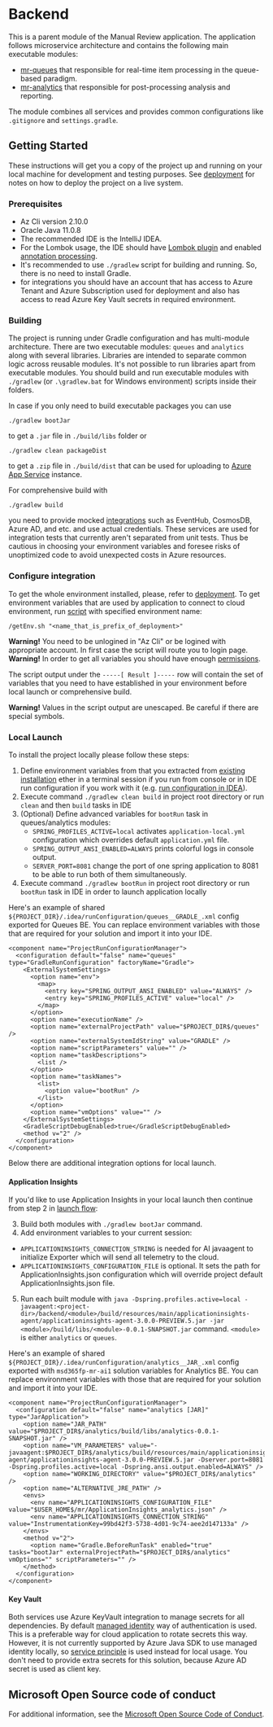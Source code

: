 # Backend

This is a parent module of the Manual Review application. The application follows microservice architecture and contains 
the following main executable modules:
* [mr-queues](./queues) that responsible for real-time item processing in the queue-based paradigm.
* [mr-analytics](./analytics) that responsible for post-processing analysis and reporting. 

The module combines all services and provides common
configurations like `.gitignore` and `settings.gradle`.

## Getting Started

These instructions will get you a copy of the project up and running on your local machine for development and
testing purposes. See [deployment](../arm/README.md) for notes on how to deploy the project on a live system.

### Prerequisites

* Az Cli version 2.10.0
* Oracle Java 11.0.8
* The recommended IDE is the IntelliJ IDEA.
* For the Lombok usage, the IDE should have [Lombok plugin](https://plugins.jetbrains.com/plugin/6317-lombok) 
and enabled [annotation processing](https://stackoverflow.com/questions/41161076/adding-lombok-plugin-to-intellij-project).
* It's recommended to use `./gradlew` script for building and running. So, there is no need to install Gradle.
* for integrations you should have an account that has access to Azure Tenant and Azure Subscription used for deployment
and also has access to read Azure Key Vault secrets in required environment.

### Building

The project is running under Gradle configuration and has multi-module architecture. There are two executable modules: 
`queues` and `analytics` along with several libraries. Libraries are intended to separate
common logic across reusable modules. It's not possible to run libraries apart from
executable modules. You should build and run executable modules with `./gradlew` 
(or `.\gradlew.bat` for Windows environment) scripts inside their folders.

In case if you only need to build executable packages you can use
```shell script
./gradlew bootJar
```
to get a `.jar` file in `./build/libs` folder or
```shell script
./gradlew clean packageDist
```
to get a `.zip` file in `./build/dist` that can be used for uploading to 
[Azure App Service](https://azure.microsoft.com/en-us/services/app-service/) instance.

For comprehensive build with
```shell script
./gradlew build
``` 
you need to provide mocked [integrations](#configure-integration) such as EventHub, CosmosDB, Azure AD, and etc. 
and use actual credentials. These services are used for integration tests that currently aren't separated 
from unit tests. Thus be cautious in choosing your environment variables and foresee risks of 
unoptimized code to avoid unexpected costs in Azure resources.

### Configure integration 

To get the whole environment installed, please, refer to  [deployment](../arm/README.md).
To get environment variables that are used by application to connect to cloud environment, run [script](./getEnv.sh)
with specified environment name:
```shell script
/getEnv.sh "<name_that_is_prefix_of_deployment>"
```
__Warning!__ You need to be unlogined in "Az Cli" or be logined with appropriate account. In first case the script will
route you to login page.   
__Warning!__ In order to get all variables you should have enough [permissions](#prerequisites).

The script output under the `-----[ Result ]-----` row will contain the set of variables that you need to have 
established in your environment before local launch or comprehensive build.

__Warning!__ Values in the script output are unescaped. Be careful if there are special symbols. 

### Local Launch

To install the project locally please follow these steps:
1. Define environment variables from that you extracted from [existing installation](#configure-integration) ether in 
a terminal session if you run from console or in IDE run configuration if you work with it 
(e.g. [run configuration in IDEA](https://www.jetbrains.com/help/objc/add-environment-variables-and-program-arguments.html#add-environment-variables)).
2. Execute command `./gradlew clean build` in project root directory or run `clean` and then `build` tasks in IDE
3. (Optional) Define advanced variables for `bootRun` task in queues/analytics modules:
    * `SPRING_PROFILES_ACTIVE=local` activates `application-local.yml` configuration which overrides default `application.yml` file.
    * `SPRING_OUTPUT_ANSI_ENABLED=ALWAYS` prints colorful logs in console output.
    * `SERVER_PORT=8081` change the port of one spring application to 8081 to be able to run both of them simultaneously.
4. Execute command `./gradlew bootRun` in project root directory or run `bootRun` task in IDE in order to launch application locally

Here's an example of shared `${PROJECT_DIR}/.idea/runConfiguration/queues__GRADLE_.xml` config exported for Queues BE.
You can replace environment variables with those that are required for your solution and import it into your IDE.
```
<component name="ProjectRunConfigurationManager">
  <configuration default="false" name="queues" type="GradleRunConfiguration" factoryName="Gradle">
    <ExternalSystemSettings>
      <option name="env">
        <map>
          <entry key="SPRING_OUTPUT_ANSI_ENABLED" value="ALWAYS" />
          <entry key="SPRING_PROFILES_ACTIVE" value="local" />
        </map>
      </option>
      <option name="executionName" />
      <option name="externalProjectPath" value="$PROJECT_DIR$/queues" />
      <option name="externalSystemIdString" value="GRADLE" />
      <option name="scriptParameters" value="" />
      <option name="taskDescriptions">
        <list />
      </option>
      <option name="taskNames">
        <list>
          <option value="bootRun" />
        </list>
      </option>
      <option name="vmOptions" value="" />
    </ExternalSystemSettings>
    <GradleScriptDebugEnabled>true</GradleScriptDebugEnabled>
    <method v="2" />
  </configuration>
</component>
```

Below there are additional integration options for local launch. 

#### Application Insights

If you'd like to use Application Insights in your local launch then continue from step 2 in [launch flow](#local-launch):

3. Build both modules with `./gradlew bootJar` command.
4. Add environment variables to your current session:
* `APPLICATIONINSIGHTS_CONNECTION_STRING` is needed for AI javaagent to initialize Exporter which will send
all telemetry to the cloud.
* `APPLICATIONINSIGHTS_CONFIGURATION_FILE` is optional. It sets the path for ApplicationInsights.json configuration which
will override project default ApplicationInsights.json file.
5. Run each built module with `java -Dspring.profiles.active=local
-javaagent:<project-dir>/backend/<module>/build/resources/main/applicationinsights-agent/applicationinsights-agent-3.0.0-PREVIEW.5.jar
-jar <module>/build/libs/<module>-0.0.1-SNAPSHOT.jar` command. `<module>` is either `analytics` or `queues`.

Here's an example of shared `${PROJECT_DIR}/.idea/runConfiguration/analytics__JAR_.xml` config exported with `msd365fp-mr-ai1`
solution variables for Analytics BE. You can replace environment variables with those that are required for your solution
and import it into your IDE.
```
<component name="ProjectRunConfigurationManager">
  <configuration default="false" name="analytics [JAR]" type="JarApplication">
    <option name="JAR_PATH" value="$PROJECT_DIR$/analytics/build/libs/analytics-0.0.1-SNAPSHOT.jar" />
    <option name="VM_PARAMETERS" value="-javaagent:$PROJECT_DIR$/analytics/build/resources/main/applicationinsights-agent/applicationinsights-agent-3.0.0-PREVIEW.5.jar -Dserver.port=8081 -Dspring.profiles.active=local -Dspring.ansi.output.enabled=ALWAYS" />
    <option name="WORKING_DIRECTORY" value="$PROJECT_DIR$/analytics" />
    <option name="ALTERNATIVE_JRE_PATH" />
    <envs>
      <env name="APPLICATIONINSIGHTS_CONFIGURATION_FILE" value="$USER_HOME$/mr/ApplicationInsights_analytics.json" />
      <env name="APPLICATIONINSIGHTS_CONNECTION_STRING" value="InstrumentationKey=99bd42f3-5738-4d01-9c74-aee2d147133a" />
    </envs>
    <method v="2">
      <option name="Gradle.BeforeRunTask" enabled="true" tasks="bootJar" externalProjectPath="$PROJECT_DIR$/analytics" vmOptions="" scriptParameters="" />
    </method>
  </configuration>
</component>
```

#### Key Vault

Both services use Azure KeyVault integration to manage secrets for all dependencies. 
By default [managed identity](https://docs.microsoft.com/en-us/azure/app-service/overview-managed-identity?tabs=dotnet)
way of authentication is used. This is a preferable way for cloud application to rotate secrets this way. However, it is not
currently supported by Azure Java SDK to use managed identity locally, so 
[service principle](https://docs.microsoft.com/en-us/azure/key-vault/secrets/quick-create-java#create-a-service-principal)
is used instead for local usage. You don't need to provide extra secrets for this solution, because Azure AD secret is used
as client key.  

## Microsoft Open Source code of conduct

For additional information, see the [Microsoft Open Source Code of Conduct](https://opensource.microsoft.com/codeofconduct).